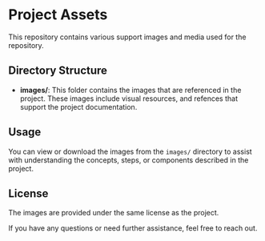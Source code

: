# Project Assets

This repository contains various support images and media used for the repository.

## Directory Structure

- **images/**: This folder contains the images that are referenced in the project. These images include visual resources, and refences that support the project documentation.

## Usage

You can view or download the images from the `images/` directory to assist with understanding the concepts, steps, or components described in the project.

## License

The images are provided under the same license as the project.


If you have any questions or need further assistance, feel free to reach out.
